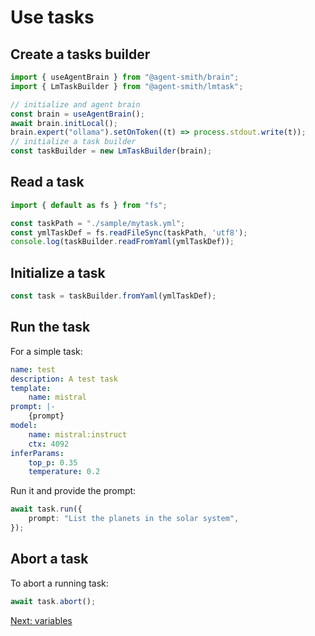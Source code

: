 # Use tasks

## Create a tasks builder

```ts
import { useAgentBrain } from "@agent-smith/brain";
import { LmTaskBuilder } from "@agent-smith/lmtask";

// initialize and agent brain
const brain = useAgentBrain();
await brain.initLocal();
brain.expert("ollama").setOnToken((t) => process.stdout.write(t));
// initialize a task builder
const taskBuilder = new LmTaskBuilder(brain);
```

## Read a task

```ts
import { default as fs } from "fs";

const taskPath = "./sample/mytask.yml";
const ymlTaskDef = fs.readFileSync(taskPath, 'utf8');
console.log(taskBuilder.readFromYaml(ymlTaskDef));
```

## Initialize a task


```ts
const task = taskBuilder.fromYaml(ymlTaskDef);
```

## Run the task

For a simple task:

```yaml
name: test
description: A test task
template: 
    name: mistral
prompt: |-
    {prompt}
model:
    name: mistral:instruct
    ctx: 4092
inferParams:
    top_p: 0.35
    temperature: 0.2
```

Run it and provide the prompt:


```ts
await task.run({
    prompt: "List the planets in the solar system",
});
```

## Abort a task

To abort a running task:

```ts
await task.abort();
```


<a href="javascript:openLink('/lm_task/variables')">Next: variables</a>